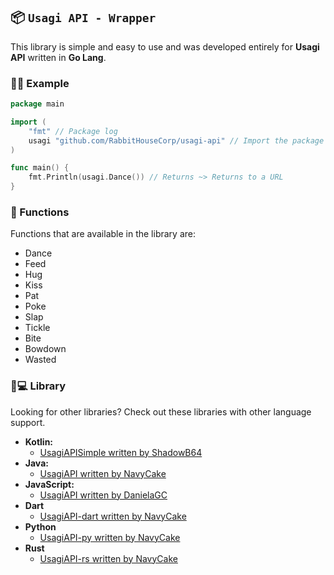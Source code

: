## 📦 `Usagi API - Wrapper`
This library is simple and easy to use and was developed entirely for **Usagi API** written in **Go Lang**.


### 👨‍🏫 Example
```go
package main

import (
	"fmt" // Package log
	usagi "github.com/RabbitHouseCorp/usagi-api" // Import the package
)

func main() {
	fmt.Println(usagi.Dance()) // Returns ~> Returns to a URL
}
```

### 🔌 Functions
Functions that are available in the library are:
- Dance
- Feed
- Hug
- Kiss
- Pat
- Poke
- Slap
- Tickle
- Bite
- Bowdown
- Wasted


### 🙂💻 Library
Looking for other libraries? Check out these libraries with other language support.

- **Kotlin:**
  - [UsagiAPISimple written by ShadowB64](https://github.com/ShadowB64/UsagiAPISimple)
- **Java:**
  - [UsagiAPI written by NavyCake](https://github.com/NavyCake/usagi-api)
- **JavaScript:**
  - [UsagiAPI written by DanielaGC](https://github.com/DanielaGC/UsagiAPI)
- **Dart**
  - [UsagiAPI-dart written by NavyCake](https://github.com/NavyCake/usagiapi-dart)
- **Python**
  - [UsagiAPI-py written by NavyCake](https://github.com/NavyCake/usagiapi-py)
- **Rust**
  - [UsagiAPI-rs written by NavyCake](https://github.com/NavyCake/usagi-rust)






